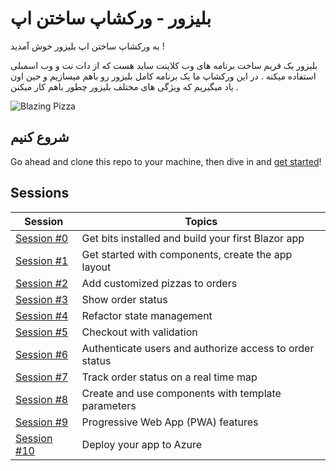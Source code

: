 # بلیزور - ورکشاپ ساختن اپ

 به ورکشاپ ساختن اپ بلیزور خوش آمدید !


بلیزور یک فریم ساخت برنامه های وب کلاینت ساید هست که از دات نت و وب اسمبلی استفاده میکنه . در این ورکشاپ ما یک برنامه کامل بلیزور رو باهم میسازیم و حین اون یاد میگیریم که ویژگی های مختلف بلیزور چطور باهم کار میکنن .

![Blazing Pizza](https://user-images.githubusercontent.com/1874516/77244515-c889ce00-6bd2-11ea-9a45-47452c084464.png)


## شروع کنیم

Go ahead and clone this repo to your machine, then dive in and [get started](/docs/00-get-started.md)!

## Sessions

| Session | Topics |
| ----- | ---- |
| [Session #0](/docs/00-get-started.md) | Get bits installed and build your first Blazor app |
| [Session #1](/docs/01-components-and-layout.md) | Get started with components, create the app layout |
| [Session #2](/docs/02-customize-a-pizza.md) | Add customized pizzas to orders  |
| [Session #3](/docs/03-show-order-status.md) | Show order status |
| [Session #4](/docs/04-refactor-state-management.md) | Refactor state management |
| [Session #5](/docs/05-checkout-with-validation.md) | Checkout with validation |
| [Session #6](/docs/06-authentication-and-authorization.md) | Authenticate users and authorize access to order status |
| [Session #7](/docs/07-javascript-interop.md) | Track order status on a real time map |
| [Session #8](/docs/08-templated-components.md) | Create and use components with template parameters |
| [Session #9](/docs/09-progressive-web-app.md) | Progressive Web App (PWA) features |
| [Session #10](/docs/10-publish-and-deploy.md) | Deploy your app to Azure |
